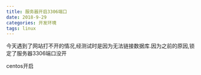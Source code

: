 ```yaml
---
title: 服务器开启3306端口
date: 2018-9-29
categories: 开发环境
tags: linux
---
```


今天遇到了网站打不开的情况,经测试时是因为无法链接数据库.因为之前的原因,锁定了服务器3306端口没开

centos开启
